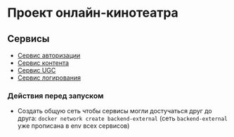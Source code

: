 # Проект онлайн-кинотеатра

## Сервисы
- [Сервис авторизации](auth-service/README.md)
- [Сервис контента](content-service/README.md)
- [Сервис UGC](ugc-service/README.md)
- [Сервис логирования](logging-service/README.md)

### Действия перед запуском
- Создать общую сеть чтобы сервисы могли достучаться друг до друга: `docker network create backend-external` (сеть `backend-external` уже прописана в env всех сервисов)